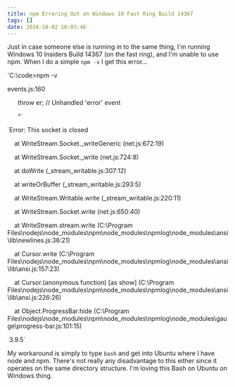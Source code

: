 ```yaml
---
title: npm Erroring Out on Windows 10 Fast Ring Build 14367
tags: []
date: 2016-10-02 16:03:46
---
```


Just in case someone else is running in to the same thing, I&#39;m running Windows 10 Insiders Build 14367 (on the fast ring), and I&#39;m unable to use npm. When I do a simple `npm -v` I get this error...

`C:\code&gt;npm -v

events.js:160

&nbsp; &nbsp; &nbsp; throw er; // Unhandled &#39;error&#39; event

&nbsp; &nbsp; &nbsp; ^`

`Error: This socket is closed

&nbsp; &nbsp; at WriteStream.Socket._writeGeneric (net.js:672:19)

&nbsp; &nbsp; at WriteStream.Socket._write (net.js:724:8)

&nbsp; &nbsp; at doWrite (_stream_writable.js:307:12)

&nbsp; &nbsp; at writeOrBuffer (_stream_writable.js:293:5)

&nbsp; &nbsp; at WriteStream.Writable.write (_stream_writable.js:220:11)

&nbsp; &nbsp; at WriteStream.Socket.write (net.js:650:40)

&nbsp; &nbsp; at WriteStream.stream.write (C:\Program Files\nodejs\node_modules\npm\node_modules\npmlog\node_modules\ansi\lib\newlines.js:36:21)

&nbsp; &nbsp; at Cursor.write (C:\Program Files\nodejs\node_modules\npm\node_modules\npmlog\node_modules\ansi\lib\ansi.js:157:23)

&nbsp; &nbsp; at Cursor.(anonymous function) [as show] (C:\Program Files\nodejs\node_modules\npm\node_modules\npmlog\node_modules\ansi\lib\ansi.js:226:26)

&nbsp; &nbsp; at Object.ProgressBar.hide (C:\Program Files\nodejs\node_modules\npm\node_modules\npmlog\node_modules\gauge\progress-bar.js:101:15)

&nbsp;3.9.5`

My workaround is simply to type `bash` and get into Ubuntu where I have node and npm. There&#39;s not really any disadvantage to this either since it operates on the same directory structure. I&#39;m loving this Bash on Ubuntu on Windows thing.